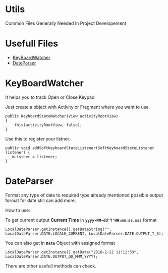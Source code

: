 # Utils
Common Files Generally Needed In Project Developement

# Usefull Files
- [KeyBoardWatcher](docs/KeyboardWatcher.java)
- [DateParser](docs/DateParser.java)

# KeyBoardWatcher
It helps you to track Open or Close Keypad

Just create a object with Activity or Fragment where you want to use.
```
public KeyboardStateWatcher(View activityRootView)
{
    this(activityRootView, false);
}
```

Use this to register your listner.
```
public void addSoftKeyboardStateListener(SoftKeyboardStateListener listener) {
   mListner = listener;
}
```
    
# DateParser
Format any type of date to required type already mentioned possible output format for date still can add more.

How to use:

To get current output **Current Time** in **`yyyy-MM-dd'T'HH:mm:ss.sss`** format 
```
LocalDateParser.getInstance().getDateString("", LocalDateParser.DATE.LOCALE_CURRENT, LocalDateParser.DATE.OUTPUT_T_S);
```

You can also get in **`Date`** Object with assigned format
```
LocalDateParser.getInstance().getDate("2018-2-22 11:12:33", LocalDateParser.DATE.OUTPUT_DD_MMM_YYYY);
```
There are other usefull methods can check.
